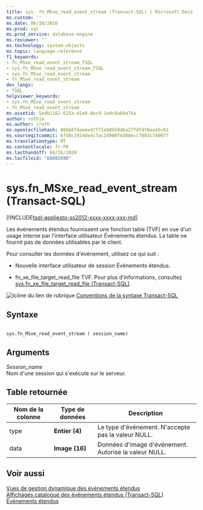 ```yaml
---
title: sys. fn_MSxe_read_event_stream (Transact-SQL) | Microsoft Docs
ms.custom: ''
ms.date: 06/10/2016
ms.prod: sql
ms.prod_service: database-engine
ms.reviewer: ''
ms.technology: system-objects
ms.topic: language-reference
f1_keywords:
- fn_MSxe_read_event_stream_TSQL
- sys.fn_MSxe_read_event_stream_TSQL
- sys.fn_MSxe_read_event_stream
- fn_MSxe_read_event_stream
dev_langs:
- TSQL
helpviewer_keywords:
- sys.fn_MSxe_read_event_stream
- fn_MSxe_read_event_stream
ms.assetid: 5edb1162-625a-41e0-8ec9-1edc8ab9a74a
author: rothja
ms.author: jroth
ms.openlocfilehash: 886b874aeee47f71eb8b50dba27fdfdf8ea45c62
ms.sourcegitcommit: 6fd8c1914de4c7ac24900fe388ecc7883c740077
ms.translationtype: MT
ms.contentlocale: fr-FR
ms.lasthandoff: 04/26/2020
ms.locfileid: "68082690"
---
```

# <a name="sysfn_msxe_read_event_stream-transact-sql"></a>sys.fn_MSxe_read_event_stream (Transact-SQL)
[!INCLUDE[tsql-appliesto-ss2012-xxxx-xxxx-xxx-md](../../includes/tsql-appliesto-ss2012-xxxx-xxxx-xxx-md.md)]

  Les événements étendus fournissent une fonction table (TVF) en vue d'un usage interne par l'interface utilisateur Événements étendus. La table ne fournit pas de données utilisables par le client.  
  
 Pour consulter les données d'événement, utilisez ce qui suit :  
  
-   Nouvelle interface utilisateur de session Événements étendus.  
  
-   fn_xe_file_target_read_file TVF. Pour plus d’informations, consultez [sys.fn_xe_file_target_read_file &#40;Transact-SQL&#41;](../../relational-databases/system-functions/sys-fn-xe-file-target-read-file-transact-sql.md).  
  
  
 ![Icône du lien de rubrique](../../database-engine/configure-windows/media/topic-link.gif "Icône du lien de rubrique") [Conventions de la syntaxe Transact-SQL](../../t-sql/language-elements/transact-sql-syntax-conventions-transact-sql.md)  
  
## <a name="syntax"></a>Syntaxe  
  
```  
  
sys.fn_MSxe_read_event_stream ( session_name)  
```  
  
## <a name="arguments"></a>Arguments  
 *Session_name*  
 Nom d'une session qui s'exécute sur le serveur.  
  
## <a name="table-returned"></a>Table retournée  
  
|Nom de la colonne|Type de données|Description|  
|-----------------|---------------|-----------------|  
|type|**Entier (4)**|Le type d'événement. N'accepte pas la valeur NULL.|  
|data|**Image (16)**|Données d'image d'événement. Autorise la valeur NULL.|  
  
## <a name="see-also"></a>Voir aussi  
 [Vues de gestion dynamique des événements étendus](../../relational-databases/system-dynamic-management-views/extended-events-dynamic-management-views.md)   
 [Affichages catalogue des événements étendus &#40;Transact-SQL&#41;](../../relational-databases/system-catalog-views/extended-events-catalog-views-transact-sql.md)   
 [Événements étendus](../../relational-databases/extended-events/extended-events.md)  
  
  
